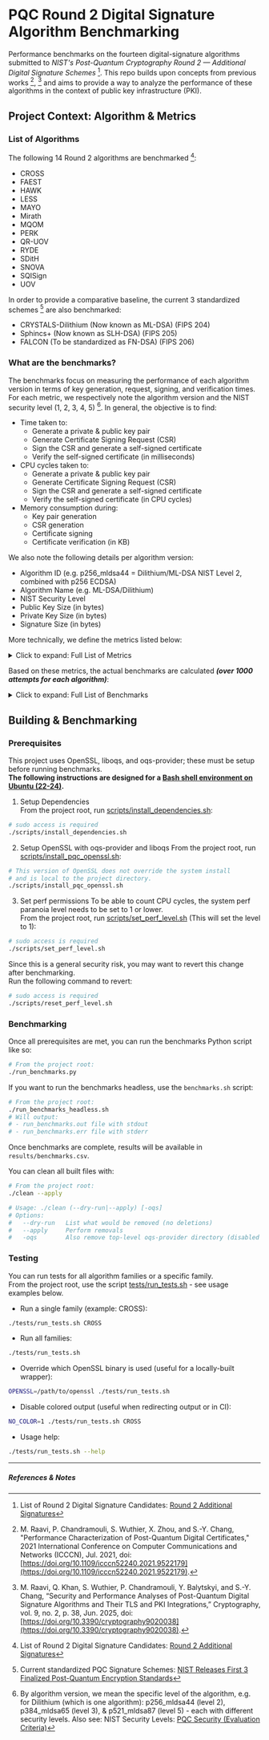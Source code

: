 # PQC Round 2 Digital Signature Algorithm Benchmarking  

Performance benchmarks on the fourteen digital-signature algorithms submitted to *NIST's Post-Quantum Cryptography Round 2 — Additional Digital Signature Schemes* [^1]. This repo builds upon concepts from previous works [^3], [^4] and aims to provide a way to analyze the performance of these algorithms in the context of public key infrastructure (PKI).  

## Project Context: Algorithm & Metrics

### List of Algorithms

The following 14 Round 2 algorithms are benchmarked [^1]:  

- CROSS
- FAEST
- HAWK
- LESS
- MAYO
- Mirath
- MQOM
- PERK
- QR-UOV
- RYDE
- SDitH
- SNOVA
- SQISign
- UOV

In order to provide a comparative baseline, the current 3 standardized schemes [^2] are also benchmarked:  

- CRYSTALS-Dilithium (Now known as ML-DSA) (FIPS 204)
- Sphincs+ (Now known as SLH-DSA) (FIPS 205)
- FALCON (To be standardized as FN-DSA) (FIPS 206)

### What are the benchmarks?  

The benchmarks focus on measuring the performance of each algorithm version in terms of key generation, request, signing, and verification times.  
For each metric, we respectively note the algorithm version and the NIST security level (1, 2, 3, 4, 5) [^5].
In general, the objective is to find:  

- Time taken to:
    - Generate a private & public key pair
    - Generate Certificate Signing Request (CSR)
    - Sign the CSR and generate a self-signed certificate
    - Verify the self-signed certificate (in milliseconds)
- CPU cycles taken to:
    - Generate a private & public key pair
    - Generate Certificate Signing Request (CSR)
    - Sign the CSR and generate a self-signed certificate
    - Verify the self-signed certificate (in CPU cycles)
- Memory consumption during:
    - Key pair generation
    - CSR generation
    - Certificate signing
    - Certificate verification (in KB)

We also note the following details per algorithm version:
- Algorithm ID (e.g. p256_mldsa44 = Dilithium/ML-DSA NIST Level 2, combined with p256 ECDSA)
- Algorithm Name (e.g. ML-DSA/Dilithium)
- NIST Security Level
- Public Key Size (in bytes)
- Private Key Size (in bytes)
- Signature Size (in bytes)

More technically, we define the metrics listed below:  

<details>
<summary>Click to expand: Full List of Metrics</summary>

- **User & kernel time** *(total CPU time, in milliseconds)* for <u>generating the private/public keypair</u>
- **User & kernel time** *(total CPU time, in milliseconds)* for <u>generating the CSR</u>
- **User & kernel time** *(total CPU time, in milliseconds)* for <u>signing CSR & generate a self-signed certificate</u>
- **User & kernel time** *(total CPU time, in milliseconds)* for <u>verifying the self-signed certificate</u>
- **Real time** *(wall-clock time, in milliseconds)* for <u>generating the private/public keypair</u>
- **Real time** *(wall-clock time, in milliseconds)* for <u>generating the CSR</u>
- **Real time** *(wall-clock time, in milliseconds)* for <u>signing CSR & generating a self-signed certificate</u>
- **Real time** *(wall-clock time, in milliseconds)* for <u>verifying the self-signed certificate</u>
- **CPU Cycles** for <u>generating the private/public keypair</u>
- **CPU Cycles** for <u>generating the CSR</u>
- **CPU Cycles** for <u>signing CSR & generating a self-signed certificate</u>
- **CPU Cycles** for <u>verifying the self-signed certificate</u>
- **Maximum memory usage/Peak RSS (Resident Set Size)** *(in KB)* for <u>generating the private/public keypair</u>
- **Maximum memory usage/Peak RSS (Resident Set Size)** *(in KB)* for <u>generating the CSR</u>
- **Maximum memory usage/Peak RSS (Resident Set Size)** *(in KB)* for <u>signing CSR & generating a self-signed certificate</u>
- **Maximum memory usage/Peak RSS (Resident Set Size)** *(in KB)* for <u>verifying the self-signed certificate</u>

</details>

Based on these metrics, the actual benchmarks are calculated ***(over 1000 attempts for each algorithm)***:

<details>
<summary>Click to expand: Full List of Benchmarks</summary>

- **Average CPU time** for <u>generating the private/public keypair</u>
- **Average CPU time** for <u>generating the CSR</u>
- **Average CPU time** for <u>signing CSR & generating a self-signed certificate</u>
- **Average CPU time** for <u>verifying the self-signed certificate</u>
- **Average wall-clock time** for <u>generating the private/public keypair</u>
- **Average wall-clock time** for <u>generating the CSR</u>
- **Average wall-clock time** for <u>signing CSR & generating a self-signed certificate</u>
- **Average wall-clock time** for <u>verifying the self-signed certificate</u>
- **Median CPU time** for <u>generating the private/public keypair</u>
- **Median CPU time** for <u>generating the CSR</u>
- **Median CPU time** for <u>signing CSR & generating a self-signed certificate</u>
- **Median CPU time** for <u>verifying the self-signed certificate</u>
- **Median wall-clock time** for <u>generating the private/public keypair</u>
- **Median wall-clock time** for <u>generating the CSR</u>
- **Median wall-clock time** for <u>signing CSR & generating a self-signed certificate</u>
- **Median wall-clock time** for <u>verifying the self-signed certificate</u>
- **Average CPU Cycles** for <u>generating the private/public keypair</u>
- **Average CPU Cycles** for <u>generating the CSR</u>
- **Average CPU Cycles** for <u>signing CSR & generating a self-signed certificate</u>
- **Average CPU Cycles** for <u>verifying the self-signed certificate</u>
- **Median CPU Cycles** for <u>generating the private/public keypair</u>
- **Median CPU Cycles** for <u>generating the CSR</u>
- **Median CPU Cycles** for <u>signing CSR & generating a self-signed certificate</u>
- **Median CPU Cycles** for <u>verifying the self-signed certificate</u>
- **Average Peak RSS** for <u>generating the private/public keypair</u>
- **Average Peak RSS** for <u>generating the CSR</u>
- **Average Peak RSS** for <u>signing CSR & generating a self-signed certificate</u>
- **Average Peak RSS** for <u>verifying the self-signed certificate</u>
- **Median Peak RSS** for <u>generating the private/public keypair</u>
- **Median Peak RSS** for <u>generating the CSR</u>
- **Median Peak RSS** for <u>signing CSR & generating a self-signed certificate</u>
- **Median Peak RSS** for <u>verifying the self-signed certificate</u>

</details>

## Building & Benchmarking

### Prerequisites

This project uses OpenSSL, liboqs, and oqs-provider; these must be setup before running benchmarks.  
**The following instructions are designed for a <u>Bash shell environment on Ubuntu (22-24)</u>.**  

1. Setup Dependencies  
From the project root, run [scripts/install_dependencies.sh](/scripts/install_dependencies.sh):  

```bash
# sudo access is required
./scripts/install_dependencies.sh
```

2. Setup OpenSSL with oqs-provider and liboqs
From the project root, run [scripts/install_pqc_openssl.sh](/scripts/install_pqc_openssl.sh):

```bash
# This version of OpenSSL does not override the system install
# and is local to the project directory.
./scripts/install_pqc_openssl.sh
```

3. Set perf permissions
To be able to count CPU cycles, the system perf paranoia level needs to be set to 1 or lower.  
From the project root, run [scripts/set_perf_level.sh](/scripts/set_perf_level.sh) (This will set the level to 1): 

```bash
# sudo access is required
./scripts/set_perf_level.sh
```

Since this is a general security risk, you may want to revert this change after benchmarking.  
Run the following command to revert:  

```bash
# sudo access is required
./scripts/reset_perf_level.sh
```

### Benchmarking

Once all prerequisites are met, you can run the benchmarks Python script like so:  

```bash
# From the project root:
./run_benchmarks.py
```

If you want to run the benchmarks headless, use the `benchmarks.sh` script:  

```bash
# From the project root:
./run_benchmarks_headless.sh
# Will output:
# - run_benchmarks.out file with stdout
# - run_benchmarks.err file with stderr
```

Once benchmarks are complete, results will be available in `results/benchmarks.csv`.  

You can clean all built files with:  

```bash
# From the project root:
./clean --apply

# Usage: ./clean (--dry-run|--apply) [-oqs]
# Options:
#   --dry-run   List what would be removed (no deletions)
#   --apply     Perform removals
#   -oqs        Also remove top-level oqs-provider directory (disabled by default)
```

### Testing  

You can run tests for all algorithm families or a specific family.  
From the project root, use the script [tests/run_tests.sh](/tests/run_tests.sh) - see usage examples below.

- Run a single family (example: CROSS):

```bash
./tests/run_tests.sh CROSS
```

- Run all families:

```bash
./tests/run_tests.sh
```

- Override which OpenSSL binary is used (useful for a locally-built wrapper):

```bash
OPENSSL=/path/to/openssl ./tests/run_tests.sh
```

- Disable colored output (useful when redirecting output or in CI):

```bash
NO_COLOR=1 ./tests/run_tests.sh CROSS
```

- Usage help:

```bash
./tests/run_tests.sh --help
```

---

##### References & Notes

[^1]: List of Round 2 Digital Signature Candidates: [Round 2 Additional Signatures](https://csrc.nist.gov/Projects/pqc-dig-sig/round-2-additional-signatures)  

[^2]: Current standardized PQC Signature Schemes: [NIST Releases First 3 Finalized Post-Quantum Encryption Standards](https://www.nist.gov/news-events/news/2024/08/nist-releases-first-3-finalized-post-quantum-encryption-standards)  

[^3]: M. Raavi, P. Chandramouli, S. Wuthier, X. Zhou, and S.-Y. Chang, "Performance Characterization of Post-Quantum Digital Certificates," 2021 International Conference on Computer Communications and Networks (ICCCN), Jul. 2021, doi: [https://doi.org/10.1109/icccn52240.2021.9522179](https://doi.org/10.1109/icccn52240.2021.9522179).  

[^4]: M. Raavi, Q. Khan, S. Wuthier, P. Chandramouli, Y. Balytskyi, and S.-Y. Chang, “Security and Performance Analyses of Post-Quantum Digital Signature Algorithms and Their TLS and PKI Integrations,” Cryptography, vol. 9, no. 2, p. 38, Jun. 2025, doi: [https://doi.org/10.3390/cryptography9020038](https://doi.org/10.3390/cryptography9020038).  

[^5]: By algorithm version, we mean the specific level of the algorithm, e.g. for Dilithium (which is one algorithm): p256_mldsa44 (level 2), p384_mldsa65 (level 3), & p521_mldsa87 (level 5) - each with different security levels. Also see: NIST Security Levels: [PQC Security (Evaluation Criteria)](https://csrc.nist.gov/projects/post-quantum-cryptography/post-quantum-cryptography-standardization/evaluation-criteria/security-(evaluation-criteria))